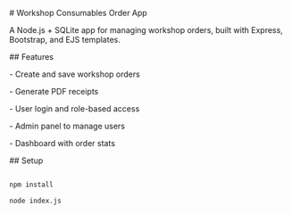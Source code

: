 \# Workshop Consumables Order App



A Node.js + SQLite app for managing workshop orders, built with Express, Bootstrap, and EJS templates.



\## Features

\- Create and save workshop orders

\- Generate PDF receipts

\- User login and role-based access

\- Admin panel to manage users

\- Dashboard with order stats



\## Setup



```bash

npm install

node index.js

